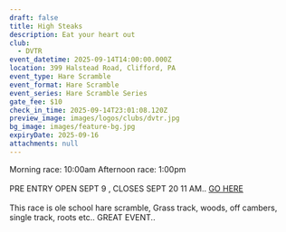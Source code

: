 ```yaml
---
draft: false
title: High Steaks
description: Eat your heart out
club:
  - DVTR
event_datetime: 2025-09-14T14:00:00.000Z
location: 399 Halstead Road, Clifford, PA
event_type: Hare Scramble
event_format: Hare Scramble
event_series: Hare Scramble Series
gate_fee: $10
check_in_time: 2025-09-14T23:01:08.120Z
preview_image: images/logos/clubs/dvtr.jpg
bg_image: images/feature-bg.jpg
expiryDate: 2025-09-16
attachments: null
---
```

Morning race: 10:00am
Afternoon race: 1:00pm\
\
PRE ENTRY OPEN SEPT 9 , CLOSES SEPT 20 11 AM.. [ GO HERE](https://www.moto-tally.com/ECEA/ECEA/PreEntry.aspx)\
\
This race is ole school hare scramble, Grass track, woods, off cambers, single track, roots etc.. GREAT EVENT..

